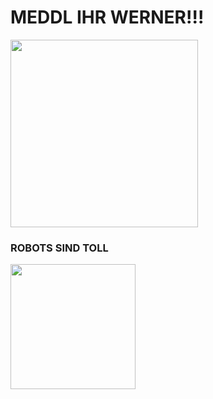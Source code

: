 # MEDDL IHR WERNER!!!
<img src="http://188.195.184.221/electrospoon.png" width="300">

### ROBOTS SIND TOLL
<img src="http://188.195.184.221/plume.jpg" width="200">
